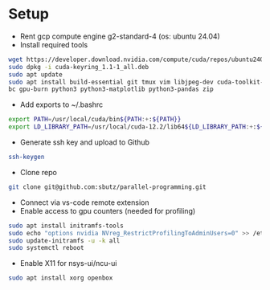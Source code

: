 # Setup
- Rent gcp compute engine g2-standard-4 (os: ubuntu 24.04)
- Install required tools
```bash
wget https://developer.download.nvidia.com/compute/cuda/repos/ubuntu2404/x86_64/cuda-keyring_1.1-1_all.deb
sudo dpkg -i cuda-keyring_1.1-1_all.deb
sudo apt update
sudo apt install build-essential git tmux vim libjpeg-dev cuda-toolkit-12-6 cuda-runtime-12-6 \
bc gpu-burn python3 python3-matplotlib python3-pandas zip
```
- Add exports to ~/.bashrc
```bash
export PATH=/usr/local/cuda/bin${PATH:+:${PATH}}
export LD_LIBRARY_PATH=/usr/local/cuda-12.2/lib64${LD_LIBRARY_PATH:+:${LD_LIBRARY_PATH}}% 
```
- Generate ssh key and upload to Github
```bash
ssh-keygen
```
- Clone repo
```bash
git clone git@github.com:sbutz/parallel-programming.git
```
- Connect via vs-code remote extension
- Enable access to gpu counters (needed for profiling)
```bash
sudo apt install initramfs-tools
sudo echo "options nvidia NVreg_RestrictProfilingToAdminUsers=0" >> /etc/modprobe.d/cuda.conf
sudo update-initramfs -u -k all
sudo systemctl reboot
```
- Enable X11 for nsys-ui/ncu-ui
```bash
sudo apt install xorg openbox
```